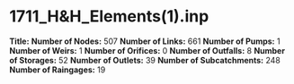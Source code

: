 # 1711_H&H_Elements(1).inp
**Title:** 
**Number of Nodes:** 507
**Number of Links:** 661
**Number of Pumps:** 1
**Number of Weirs:** 1
**Number of Orifices:** 0
**Number of Outfalls:** 8
**Number of Storages:** 52
**Number of Outlets:** 39
**Number of Subcatchments:** 248
**Number of Raingages:** 19
